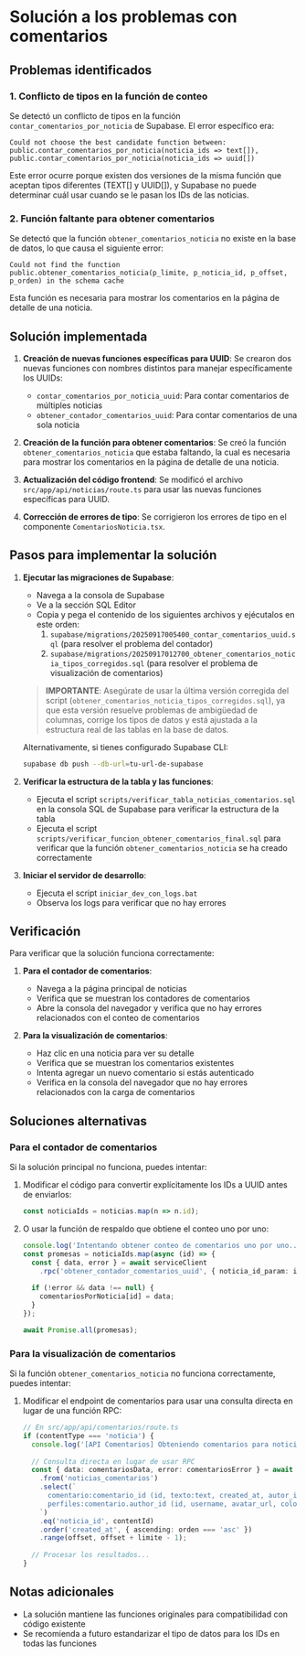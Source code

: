 # Solución a los problemas con comentarios

## Problemas identificados

### 1. Conflicto de tipos en la función de conteo

Se detectó un conflicto de tipos en la función `contar_comentarios_por_noticia` de Supabase. El error específico era:

```
Could not choose the best candidate function between: 
public.contar_comentarios_por_noticia(noticia_ids => text[]), 
public.contar_comentarios_por_noticia(noticia_ids => uuid[])
```

Este error ocurre porque existen dos versiones de la misma función que aceptan tipos diferentes (TEXT[] y UUID[]), y Supabase no puede determinar cuál usar cuando se le pasan los IDs de las noticias.

### 2. Función faltante para obtener comentarios

Se detectó que la función `obtener_comentarios_noticia` no existe en la base de datos, lo que causa el siguiente error:

```
Could not find the function public.obtener_comentarios_noticia(p_limite, p_noticia_id, p_offset, p_orden) in the schema cache
```

Esta función es necesaria para mostrar los comentarios en la página de detalle de una noticia.

## Solución implementada

1. **Creación de nuevas funciones específicas para UUID**: Se crearon dos nuevas funciones con nombres distintos para manejar específicamente los UUIDs:
   - `contar_comentarios_por_noticia_uuid`: Para contar comentarios de múltiples noticias
   - `obtener_contador_comentarios_uuid`: Para contar comentarios de una sola noticia

2. **Creación de la función para obtener comentarios**: Se creó la función `obtener_comentarios_noticia` que estaba faltando, la cual es necesaria para mostrar los comentarios en la página de detalle de una noticia.

3. **Actualización del código frontend**: Se modificó el archivo `src/app/api/noticias/route.ts` para usar las nuevas funciones específicas para UUID.

4. **Corrección de errores de tipo**: Se corrigieron los errores de tipo en el componente `ComentariosNoticia.tsx`.

## Pasos para implementar la solución

1. **Ejecutar las migraciones de Supabase**:
   - Navega a la consola de Supabase
   - Ve a la sección SQL Editor
   - Copia y pega el contenido de los siguientes archivos y ejécutalos en este orden:
     1. `supabase/migrations/20250917005400_contar_comentarios_uuid.sql` (para resolver el problema del contador)
     2. `supabase/migrations/20250917012700_obtener_comentarios_noticia_tipos_corregidos.sql` (para resolver el problema de visualización de comentarios)

   > **IMPORTANTE**: Asegúrate de usar la última versión corregida del script (`obtener_comentarios_noticia_tipos_corregidos.sql`), ya que esta versión resuelve problemas de ambigüedad de columnas, corrige los tipos de datos y está ajustada a la estructura real de las tablas en la base de datos.

   Alternativamente, si tienes configurado Supabase CLI:
   ```bash
   supabase db push --db-url=tu-url-de-supabase
   ```

2. **Verificar la estructura de la tabla y las funciones**:
   - Ejecuta el script `scripts/verificar_tabla_noticias_comentarios.sql` en la consola SQL de Supabase para verificar la estructura de la tabla
   - Ejecuta el script `scripts/verificar_funcion_obtener_comentarios_final.sql` para verificar que la función `obtener_comentarios_noticia` se ha creado correctamente

3. **Iniciar el servidor de desarrollo**:
   - Ejecuta el script `iniciar_dev_con_logs.bat`
   - Observa los logs para verificar que no hay errores

## Verificación

Para verificar que la solución funciona correctamente:

1. **Para el contador de comentarios**:
   - Navega a la página principal de noticias
   - Verifica que se muestran los contadores de comentarios
   - Abre la consola del navegador y verifica que no hay errores relacionados con el conteo de comentarios

2. **Para la visualización de comentarios**:
   - Haz clic en una noticia para ver su detalle
   - Verifica que se muestran los comentarios existentes
   - Intenta agregar un nuevo comentario si estás autenticado
   - Verifica en la consola del navegador que no hay errores relacionados con la carga de comentarios

## Soluciones alternativas

### Para el contador de comentarios

Si la solución principal no funciona, puedes intentar:

1. Modificar el código para convertir explícitamente los IDs a UUID antes de enviarlos:
   ```typescript
   const noticiaIds = noticias.map(n => n.id);
   ```

2. O usar la función de respaldo que obtiene el conteo uno por uno:
   ```typescript
   console.log('Intentando obtener conteo de comentarios uno por uno...');
   const promesas = noticiaIds.map(async (id) => {
     const { data, error } = await serviceClient
       .rpc('obtener_contador_comentarios_uuid', { noticia_id_param: id });
     
     if (!error && data !== null) {
       comentariosPorNoticia[id] = data;
     }
   });
   
   await Promise.all(promesas);
   ```

### Para la visualización de comentarios

Si la función `obtener_comentarios_noticia` no funciona correctamente, puedes intentar:

1. Modificar el endpoint de comentarios para usar una consulta directa en lugar de una función RPC:
   ```typescript
   // En src/app/api/comentarios/route.ts
   if (contentType === 'noticia') {
     console.log('[API Comentarios] Obteniendo comentarios para noticia:', contentId);
     
     // Consulta directa en lugar de usar RPC
     const { data: comentariosData, error: comentariosError } = await supabase
       .from('noticias_comentarios')
       .select(`
         comentario:comentario_id (id, texto:text, created_at, autor_id:author_id, parent_id),
         perfiles:comentario.author_id (id, username, avatar_url, color, role)
       `)
       .eq('noticia_id', contentId)
       .order('created_at', { ascending: orden === 'asc' })
       .range(offset, offset + limite - 1);
     
     // Procesar los resultados...
   }
   ```

## Notas adicionales

- La solución mantiene las funciones originales para compatibilidad con código existente
- Se recomienda a futuro estandarizar el tipo de datos para los IDs en todas las funciones
